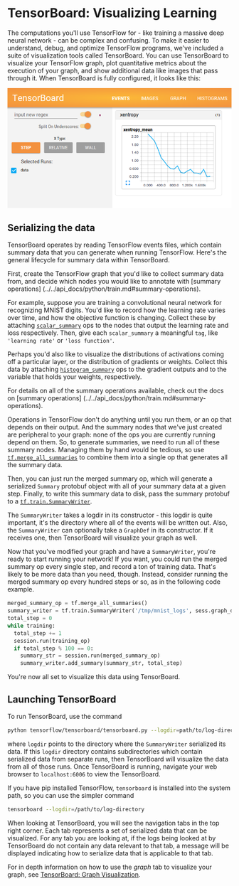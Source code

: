 # TensorBoard: Visualizing Learning

The computations you'll use TensorFlow for - like training a massive
deep neural network - can be complex and confusing. To make it easier to
understand, debug, and optimize TensorFlow programs, we've included a suite of
visualization tools called TensorBoard. You can use TensorBoard to visualize
your TensorFlow graph, plot quantitative metrics about the execution of your
graph, and show additional data like images that pass through it. When
TensorBoard is fully configured, it looks like this:

![MNIST TensorBoard](./mnist_tensorboard.png "MNIST TensorBoard")


## Serializing the data

TensorBoard operates by reading TensorFlow events files, which contain summary
data that you can generate when running TensorFlow. Here's the general
lifecycle for summary data within TensorBoard.

First, create the TensorFlow graph that you'd like to collect summary
data from, and decide which nodes you would like to annotate with
[summary operations]
(../../api_docs/python/train.md#summary-operations).

For example, suppose you are training a convolutional neural network for
recognizing MNIST digits. You'd like to record how the learning rate
varies over time, and how the objective function is changing. Collect these by
attaching [`scalar_summary`](../../api_docs/python/train.md#scalar_summary) ops
to the nodes that output the learning rate and loss respectively. Then, give
each `scalar_summary` a meaningful `tag`, like `'learning rate'` or `'loss
function'`.

Perhaps you'd also like to visualize the distributions of activations coming
off a particular layer, or the distribution of gradients or weights. Collect
this data by attaching
[`histogram_summary`](../../api_docs/python/train.md#histogram_summary) ops to
the gradient outputs and to the variable that holds your weights, respectively.

For details on all of the summary operations available, check out the docs on
[summary operations]
(../../api_docs/python/train.md#summary-operations).

Operations in TensorFlow don't do anything until you run them, or an op that
depends on their output. And the summary nodes that we've just created are
peripheral to your graph: none of the ops you are currently running depend on
them. So, to generate summaries, we need to run all of these summary nodes.
Managing them by hand would be tedious, so use
[`tf.merge_all_summaries`](../../api_docs/python/train.md#merge_all_summaries)
to combine them into a single op that generates all the summary data.

Then, you can just run the merged summary op, which will generate a serialized
`Summary` protobuf object with all of your summary data at a given step.
Finally, to write this summary data to disk, pass the summary protobuf to a
[`tf.train.SummaryWriter`](../../api_docs/python/train.md#SummaryWriter).

The `SummaryWriter` takes a logdir in its constructor - this logdir is quite
important, it's the directory where all of the events will be written out.
Also, the `SummaryWriter` can optionally take a `GraphDef` in its constructor.
If it receives one, then TensorBoard will visualize your graph as well.

Now that you've modified your graph and have a `SummaryWriter`, you're ready to
start running your network! If you want, you could run the merged summary op
every single step, and record a ton of training data. That's likely to be more
data than you need, though. Instead, consider running the merged summary op
every hundred steps or so, as in the following code example.

```python
merged_summary_op = tf.merge_all_summaries()
summary_writer = tf.train.SummaryWriter('/tmp/mnist_logs', sess.graph_def)
total_step = 0
while training:
  total_step += 1
  session.run(training_op)
  if total_step % 100 == 0:
    summary_str = session.run(merged_summary_op)
    summary_writer.add_summary(summary_str, total_step)
```

You're now all set to visualize this data using TensorBoard.


## Launching TensorBoard

To run TensorBoard, use the command

```bash
python tensorflow/tensorboard/tensorboard.py --logdir=path/to/log-directory
```

where `logdir` points to the directory where the `SummaryWriter` serialized its
data.  If this `logdir` directory contains subdirectories which contain
serialized data from separate runs, then TensorBoard will visualize the data
from all of those runs. Once TensorBoard is running, navigate your web browser
to `localhost:6006` to view the TensorBoard.

If you have pip installed TensorFlow, `tensorboard` is installed into
the system path, so you can use the simpler command

```bash
tensorboard --logdir=/path/to/log-directory
```

When looking at TensorBoard, you will see the navigation tabs in the top right
corner. Each tab represents a set of serialized data that can be visualized.
For any tab you are looking at, if the logs being looked at by TensorBoard do
not contain any data relevant to that tab, a message will be displayed
indicating how to serialize data that is applicable to that tab.

For in depth information on how to use the *graph* tab to visualize your graph,
see [TensorBoard: Graph Visualization](../../how_tos/graph_viz/index.md).
